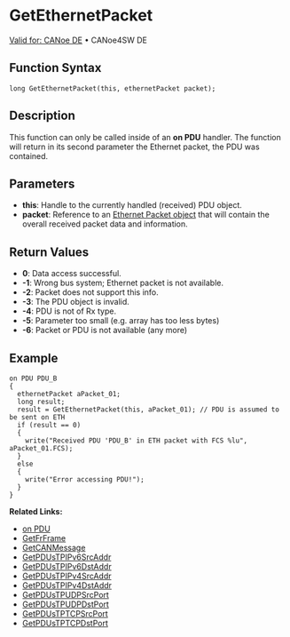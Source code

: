 # GetEthernetPacket

[Valid for: CANoe DE](../../../Shared/FeatureAvailability.md) • CANoe4SW DE

## Function Syntax

```
long GetEthernetPacket(this, ethernetPacket packet);
```

## Description

This function can only be called inside of an **on PDU** handler. The function will return in its second parameter the Ethernet packet, the PDU was contained.

## Parameters

- **this**: Handle to the currently handled (received) PDU object.
- **packet**: Reference to an [Ethernet Packet object](../../IP/Objects/CAPLfunctionEthernetPacket.md) that will contain the overall received packet data and information.

## Return Values

- **0**: Data access successful.
- **-1**: Wrong bus system; Ethernet packet is not available.
- **-2**: Packet does not support this info.
- **-3**: The PDU object is invalid.
- **-4**: PDU is not of Rx type.
- **-5**: Parameter too small (e.g. array has too less bytes)
- **-6**: Packet or PDU is not available (any more)

## Example

```plaintext
on PDU PDU_B
{
  ethernetPacket aPacket_01;
  long result;
  result = GetEthernetPacket(this, aPacket_01); // PDU is assumed to be sent on ETH
  if (result == 0)
  {
    write("Received PDU 'PDU_B' in ETH packet with FCS %lu", aPacket_01.FCS);
  }
  else
  {
    write("Error accessing PDU!");
  }
}
```

**Related Links:**

- [on PDU](../EventProcedures/CAPLfunctionOnPDU.md)
- [GetFrFrame](CAPLfunctionGetFrFrame.md)
- [GetCANMessage](CAPLfunctionGetCANMessage.md)
- [GetPDUsTPIPv6SrcAddr](CAPLfunctionGetPDUsTPIPv6SrcAddr.md)
- [GetPDUsTPIPv6DstAddr](CAPLfunctionGetPDUsTPIPv6DstAddr.md)
- [GetPDUsTPIPv4SrcAddr](CAPLfunctionGetPDUsTPIPv4SrcAddr.md)
- [GetPDUsTPIPv4DstAddr](CAPLfunctionGetPDUsTPIPv4DstAddr.md)
- [GetPDUsTPUDPSrcPort](CAPLfunctionGetPDUsTPUDPSrcPort.md)
- [GetPDUsTPUDPDstPort](CAPLfunctionGetPDUsTPUDPDstPort.md)
- [GetPDUsTPTCPSrcPort](CAPLfunctionGetPDUsTPTCPSrcPort.md)
- [GetPDUsTPTCPDstPort](CAPLfunctionGetPDUsTPTCPDstPort.md)
